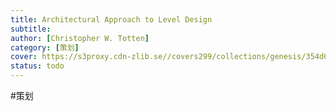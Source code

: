 ```yaml
---
title: Architectural Approach to Level Design
subtitle: 
author: [Christopher W. Totten]
category: [策划]
cover: https://s3proxy.cdn-zlib.se//covers299/collections/genesis/354d6571a1a9da463497b80f2c60e7d50a45e5bcbccdd59bdaf71cc480805a06.jpg
status: todo
---
```

#策划 